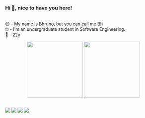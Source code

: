 ### Hi 👋, nice to have you here!

<p>
<br>
😉 - My name is Bhruno, but you can call me Bh
<br>
🤓 - I'm an undergraduate student in Software Engineering.
<br>
🎂 - 22y
<br>
<p>


<div align="center">
  <a href="https://github.com/BhrunoB8">
  <img height="180em" src="https://github-readme-stats.vercel.app/api?username=BhrunoB8&show_icons=true&theme=dracula&include_all_commits=true&count_private=true"/>
  <img height="180em" src="https://github-readme-stats.vercel.app/api/top-langs/?username=BhrunoB8&layout=compact&langs_count=7&theme=dracula"/>
</div>
  
##
  
<div> 
  <a href="https://instagram.com/bhruno_roan" target="_blank"><img src="https://img.shields.io/badge/-Instagram-%23E4405F?style=for-the-badge&logo=instagram&logoColor=white" target="_blank"></a>
 	<a href="https://www.twitch.tv/bhruno_b8" target="_blank"><img src="https://img.shields.io/badge/Twitch-9146FF?style=for-the-badge&logo=twitch&logoColor=white" target="_blank"></a> 
  <a href = "mailto:bhrunoleifheit.aluno@unipampa.edu.br"><img src="https://img.shields.io/badge/Gmail-D14836?style=for-the-badge&logo=gmail&logoColor=white"></a>
  <a href = "https://twitter.com/BhrunoRL"><img src="https://img.shields.io/badge/twitter-00acee?style=for-the-badge&logo=twitter&logoColor=white"></a>
</div>


